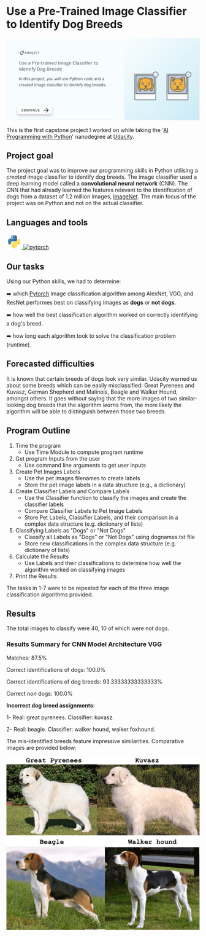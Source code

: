# Use a Pre-Trained Image Classifier to Identify Dog Breeds
![This is an image taken from the Udacity website](images/udacity_project.png)

This is the first capstone project I worked on while taking the '[AI Programming with Python](https://www.udacity.com/course/ai-programming-python-nanodegree--nd089)' nanodegree at [Udacity](https://www.udacity.com/).

## Project goal
The project goal was to improve our programming skills in Python utilising a *created* image classifier to identify dog breeds. The image classifier used a deep learning model called a **convolutional neural network** (CNN). The CNN that had already learned the features relevant to the identification of dogs from a dataset of 1.2 million images, [ImageNet](https://image-net.org/). The main focus of the project was on Python and not on the actual classifier.

## Languages and tools

<p align="left"> <a href="https://www.python.org" target="_blank" rel="noreferrer"> <img src="https://raw.githubusercontent.com/devicons/devicon/master/icons/python/python-original.svg" alt="python" width="40" height="40"/> </a> <a href="https://pytorch.org/" target="_blank" rel="noreferrer"> <img src="https://www.vectorlogo.zone/logos/pytorch/pytorch-icon.svg" alt="pytorch" width="40" height="40"/> </a> </p>

## Our tasks
Using our Python skills, we had to determine:

➡️ which [Pytorch](https://pytorch.org/) image classification algorithm among AlexNet, VGG, and ResNet performes best on classifying images as **dogs** or **not dogs**.

➡️ how well the best classification algorithm worked on correctly identifying a dog's breed.

➡️ how long each algorithm took to solve the classification problem (*runtime*).

## Forecasted difficulties

It is known that certain breeds of dogs look very similar. Udacity warned us about some breeds which can be easily misclassified: Great Pyrenees and Kuvasz, German Shepherd and Malinois, Beagle and Walker Hound, amongst others. It goes without saying that the more images of two similar-looking dog breeds that the algorithm *learns* from, the more likely the algorithm will be able to distinguish between those two breeds.

## Program Outline

1. Time the program
   - Use Time Module to compute program runtime
2. Get program Inputs from the user
   - Use command line arguments to get user inputs
3. Create Pet Images Labels
   - Use the pet images filenames to create labels
   - Store the pet image labels in a data structure (e.g., a dictionary)
4. Create Classifier Labels and Compare Labels
   - Use the Classifier function to classify the images and create the classifier labels
   - Compare Classifier Labels to Pet Image Labels
   - Store Pet Labels, Classifier Labels, and their comparison in a complex data structure (e.g. dictionary of lists)
5. Classifying Labels as "Dogs" or "Not Dogs"
   - Classify all Labels as "Dogs" or "Not Dogs" using dognames.txt file
   - Store new classifications in the complex data structure (e.g. dictionary of lists)
6. Calculate the Results
   - Use Labels and their classifications to determine how well the algorithm worked on classifying images
7. Print the Results

The tasks in 1-7 were to be repeated for each of the three image classification algorithms provided.

## Results

The total images to classify were 40, 10 of which were not dogs.

### Results Summary for CNN Model Architecture VGG

Matches: 87.5%

Correct identifications of dogs: 100.0%

Correct identifications of dog breeds: 93.33333333333333%

Correct *non* dogs: 100.0%

**Incorrect dog breed assignments**:

1- Real: great pyrenees. Classifier: kuvasz.

2- Real: beagle. Classifier: walker hound, walker foxhound.

The mis-identified breeds feature impressive similarities. Comparative images are provided below:

![This is an image that compares great pyrenees and kuvaszs](images/dog_comparison1.png)
![This is an image that compares beagles and walker hounds](images/dog_comparison2.png)
